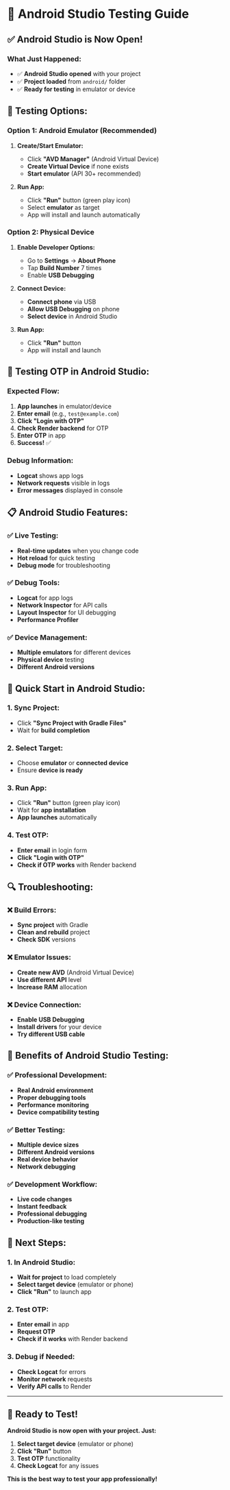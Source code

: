 # 📱 Android Studio Testing Guide

## ✅ **Android Studio is Now Open!**

### **What Just Happened:**
- ✅ **Android Studio opened** with your project
- ✅ **Project loaded** from `android/` folder
- ✅ **Ready for testing** in emulator or device

## 🎯 **Testing Options:**

### **Option 1: Android Emulator (Recommended)**
1. **Create/Start Emulator:**
   - Click **"AVD Manager"** (Android Virtual Device)
   - **Create Virtual Device** if none exists
   - **Start emulator** (API 30+ recommended)

2. **Run App:**
   - Click **"Run"** button (green play icon)
   - Select **emulator** as target
   - App will install and launch automatically

### **Option 2: Physical Device**
1. **Enable Developer Options:**
   - Go to **Settings** → **About Phone**
   - Tap **Build Number** 7 times
   - Enable **USB Debugging**

2. **Connect Device:**
   - **Connect phone** via USB
   - **Allow USB Debugging** on phone
   - **Select device** in Android Studio

3. **Run App:**
   - Click **"Run"** button
   - App will install and launch

## 🔧 **Testing OTP in Android Studio:**

### **Expected Flow:**
1. **App launches** in emulator/device
2. **Enter email** (e.g., `test@example.com`)
3. **Click "Login with OTP"**
4. **Check Render backend** for OTP
5. **Enter OTP** in app
6. **Success!** ✅

### **Debug Information:**
- **Logcat** shows app logs
- **Network requests** visible in logs
- **Error messages** displayed in console

## 📋 **Android Studio Features:**

### **✅ Live Testing:**
- **Real-time updates** when you change code
- **Hot reload** for quick testing
- **Debug mode** for troubleshooting

### **✅ Debug Tools:**
- **Logcat** for app logs
- **Network Inspector** for API calls
- **Layout Inspector** for UI debugging
- **Performance Profiler**

### **✅ Device Management:**
- **Multiple emulators** for different devices
- **Physical device** testing
- **Different Android versions**

## 🚀 **Quick Start in Android Studio:**

### **1. Sync Project:**
- Click **"Sync Project with Gradle Files"**
- Wait for **build completion**

### **2. Select Target:**
- Choose **emulator** or **connected device**
- Ensure **device is ready**

### **3. Run App:**
- Click **"Run"** button (green play icon)
- Wait for **app installation**
- **App launches** automatically

### **4. Test OTP:**
- **Enter email** in login form
- **Click "Login with OTP"**
- **Check if OTP works** with Render backend

## 🔍 **Troubleshooting:**

### **❌ Build Errors:**
- **Sync project** with Gradle
- **Clean and rebuild** project
- **Check SDK** versions

### **❌ Emulator Issues:**
- **Create new AVD** (Android Virtual Device)
- **Use different API** level
- **Increase RAM** allocation

### **❌ Device Connection:**
- **Enable USB Debugging**
- **Install drivers** for your device
- **Try different USB cable**

## 📱 **Benefits of Android Studio Testing:**

### **✅ Professional Development:**
- **Real Android environment**
- **Proper debugging tools**
- **Performance monitoring**
- **Device compatibility testing**

### **✅ Better Testing:**
- **Multiple device sizes**
- **Different Android versions**
- **Real device behavior**
- **Network debugging**

### **✅ Development Workflow:**
- **Live code changes**
- **Instant feedback**
- **Professional debugging**
- **Production-like testing**

## 🎯 **Next Steps:**

### **1. In Android Studio:**
- **Wait for project** to load completely
- **Select target device** (emulator or phone)
- **Click "Run"** to launch app

### **2. Test OTP:**
- **Enter email** in app
- **Request OTP**
- **Check if it works** with Render backend

### **3. Debug if Needed:**
- **Check Logcat** for errors
- **Monitor network** requests
- **Verify API calls** to Render

---

## 🚀 **Ready to Test!**

**Android Studio is now open with your project. Just:**

1. **Select target device** (emulator or phone)
2. **Click "Run"** button
3. **Test OTP** functionality
4. **Check Logcat** for any issues

**This is the best way to test your app professionally!** 
